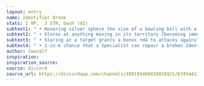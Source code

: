 ```yaml
---
layout: entry 
name: Identifier Drone
stats: 2 HP,  3 STR, bash (d2)
subtext1: " • Hovering silver sphere the size of a bowling ball with a large central red eye."
subtext2: " • Stares at anything moving in its territory (becoming immoble); radiates a bright red beam at its target."
subtext3: " • Staring at a target grants a bonus +d4 to attacks against them, for each Identifier Drone staring at a target the die goes up a step."
subtext4: " • 1-in-6 chance that a Specialist can repair a broken Identifier Drone and reprogram it to protect an area."
author: twocalf
inspiration: 
inspiration_source: 
source: discord
source_url: https://discordapp.com/channels/499193406828838922/674544134798966806/703698712194711553
---
```

